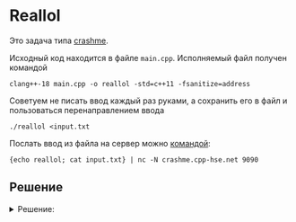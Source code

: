 # Reallol

Это задача типа [crashme](https://gitlab.com/hse-cpp/cpp-advanced-hse/-/blob/main/docs/crashme.md).

Исходный код находится в файле `main.cpp`. Исполняемый файл получен командой
```shell
clang++-18 main.cpp -o reallol -std=c++11 -fsanitize=address
```

Советуем не писать ввод каждый раз руками, а сохранить его в файл и
пользоваться перенаправлением ввода
```shell
./reallol <input.txt
```

Послать ввод из файла на сервер можно [командой](https://gitlab.com/hse-cpp/cpp-advanced-hse/-/blob/main/docs/crashme.md#подготовленный-ввод):
```shell
{echo reallol; cat input.txt} | nc -N crashme.cpp-hse.net 9090
```

## Решение
<details>
  <summary>Решение: </summary>
1. создадим двух ползователей (пусть first и second)
  
2. подпишем second на first
  
3. создадим для first 17 локаций
  
4. попытаемся вывести view feed для second

В итоге получим ошибку. 
</details>
